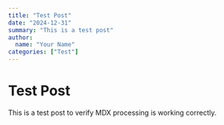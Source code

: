 ```yaml
---
title: "Test Post"
date: "2024-12-31"
summary: "This is a test post"
author:
  name: "Your Name"
categories: ["Test"]
---
```


# Test Post

This is a test post to verify MDX processing is working correctly.